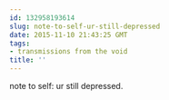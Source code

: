 ```yaml
---
id: 132958193614
slug: note-to-self-ur-still-depressed
date: 2015-11-10 21:43:25 GMT
tags:
- transmissions from the void
title: ''
---
```

note to self: ur still depressed.